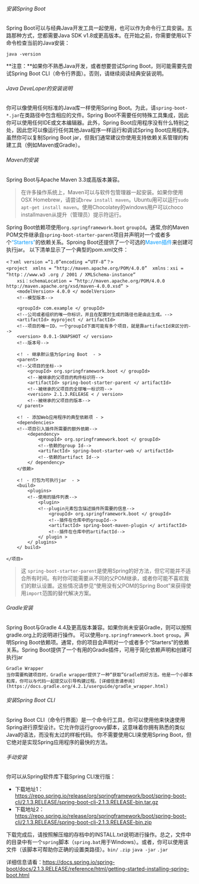 ###### 安装Spring Boot
Spring Boot可以与经典Java开发工具一起使用，也可以作为命令行工具安装。五路那种方式，您都需要Java SDK v1.8或更高版本。在开始之前，你需要使用以下命令检查当前的Java安装：
```
java -version
```
**注意：**如果你不熟悉Java开发，或者想要尝试Spring Boot，则可能需要先尝试Spring Boot CLI（命令行界面）。否则，请继续阅读经典安装说明。
###### Java DeveLoper的安装说明
你可以像使用任何标准的Java库一样使用Spring Boot。为此，请`spring-boot-*.jar`在类路径中包含相应的文件。Spring Boot不需要任何特殊工具集成，因此你可以使用任何IDE或文本编辑器。此外，Spring Boot应用程序没有什么特别之处，因此您可以像运行任何其他Java程序一样运行和调试Spring Boot应用程序。
虽然你可以复制Spring Boot jar，但我们通常建议你使用支持依赖关系管理的构建工具（例如Maven或Gradle）。
###### Maven的安装
Spring Boot与Apache Maven 3.3或高版本兼容。
> 在许多操作系统上，Maven可以与软件包管理器一起安装。如果你使用OSX Homebrew，请尝试`brew install maven`。Ubuntu用可以运行`sudo apt-get install maven`。使用Chocolatey的windows用户可以choco installmaven从提升（管理员）提示符运行。

Spring Boot依赖项使用`org.springframework.boot` `groupId`。通常,你的Maven POM文件继承自`spring-boot-starter-parent`项目并声明对一个或者多个<font color=0099ff>“Starters”</font>的依赖关系。Sproing Boot还提供了一个可选的<font color=0099ff>Maven插件</font>来创建可执行jar。
以下清单显示了一个典型的pom.xml文件：
```
<？xml version =“1.0”encoding =“UTF-8”？> 
<project  xmlns = “http://maven.apache.org/POM/4.0.0”  xmlns：xsi = “http：//www.w3 .org / 2001 / XMLSchema-instance“ 
	xsi：schemaLocation = ”http://maven.apache.org/POM/4.0.0 http://maven.apache.org/xsd/maven-4.0.0.xsd“ > 
	<modelVersion> 4.0.0 </ modelVersion>
	<!--模型版本-->
	
	<groupId> com.example </ groupId> 
	<!--公司或者组织的唯一你标识，并且在配置时生成的路径也是由此生成。-->
	<artifactId> myproject </ artifactId>
	<!--项目的唯一ID，一个groupId下面可能有多个项目，就是靠artifactId来区分的-->
	<version> 0.0.1-SNAPSHOT </ version>
	<!--版本号-->

	<！ - 继承默认值为Spring Boot  - > 
	<parent> 
	<!--父项目的坐标-->
		<groupId> org.springframework.boot </ groupId> 
		<!--被继承的父项目的构件标识符-->
		<artifactId> spring-boot-starter-parent </ artifactId> 
		<!--被继承的父项目的全球唯一标识符-->
		<version> 2.1.3.RELEASE < / version> 
		<!--被继承的父项目的版本-->
	</ parent>

	<！ - 添加Web应用程序的典型依赖项 - > 
	<dependencies> 
	<!--项目引入插件所需要的额外依赖-->
		<dependency> 
			<groupId> org.springframework.boot </ groupId> 
			<!--依赖的group Id-->
			<artifactId> spring-boot-starter-web </ artifactId> 
			<!--依赖的artifact Id-->
		</ dependency> 
	</依赖>

	<！ - 打包为可执行jar  - > 
	<build> 
		<plugins> 
		<!--使用的插件列表-->
			<plugin> 
			<!--plugin元素包含描述插件所需要的信息-->
				<groupId> org.springframework.boot </ groupId> 
				<!--插件在仓库中的groupId-->
				<artifactId> spring-boot-maven-plugin </ artifactId> 
				<!--插件在仓库中的artifactId-->
			</ plugin > 
		</ plugins> 
	</ build>

</项目>
```
> 这 `spring-boot-starter-parent`是使用Spring的好方法，但它可能并不适合所有时间。有时你可能需要从不同的父POM继承，或者你可能不喜欢我们的默认设置。这些情况请参见“使用没有父POM的Spring Boot”来获得使用`import`范围的替代解决方案。

###### Gradle安装
Spring Boot与Gradle 4.4及更高版本兼容。如果你尚未安装Gradle，则可以按照gradle.org上的说明进行操作。
可以使用`org.springframework.boot` `group`。声明Spring Boot依赖项。通常，你的项目会声明对一个或者多个“Starters”的依赖关系。Spring Boot提供了一个有用的Gradle插件，可用于简化依赖声明和创建可执行jar
```
Gradle Wrapper
当你需要构建项目时，Gradle wrapper提供了一种“获取”Gradle的好方法。他是一个小脚本和库，你可以与代码一起提交以引导构建过程。[详细信息请参阅](https://docs.gradle.org/4.2.1/userguide/gradle_wrapper.html)
```
###### 安装Spring Boot CLI
Spring Boot CLI（命令行界面）是一个命令行工具，你可以使用他来快速使用Spring进行原型设计。它允许你运行groovy脚本，这意味着你拥有熟悉的类似Java的语法，而没有太过的样板代码。
你不需要使用CLI来使用Spring Boot，但它绝对是实现Spring应用程序的最快的方法。
###### 手动安装
你可以从Spring软件库下载Spring CLI发行版：
- 下载地址1：https://repo.spring.io/release/org/springframework/boot/spring-boot-cli/2.1.3.RELEASE/spring-boot-cli-2.1.3.RELEASE-bin.tar.gz
- 下载地址2：https://repo.spring.io/release/org/springframework/boot/spring-boot-cli/2.1.3.RELEASE/spring-boot-cli-2.1.3.RELEASE-bin.zip

下载完成后，请按照解压缩的存档中的INSTALL.txt说明进行操作。总之，文件中的目录中有一个`spring`脚本（`spring.bat`用于Windows）。或者，你可以使用该文件（该脚本可帮助你正确的设置类路径）。`bin/` `.zip` `java -jar` `.jar`

详细信息请看：https://docs.spring.io/spring-boot/docs/2.1.3.RELEASE/reference/html/getting-started-installing-spring-boot.html